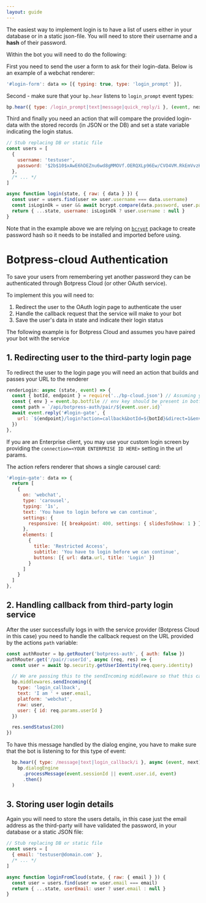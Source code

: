 ```yaml
---
layout: guide
---
```


The easiest way to implement login is to have a list of users either in your database or in a static json-file. You will need to store their username and a **hash** of their password. 

Within the bot you will need to do the following:

First you need to send the user a form to ask for their login-data. Below is an example of a webchat renderer:

```js
'#login-form': data => [{ typing: true, type: 'login_prompt' }],
```

Second - make sure that your `bp.hear` listens to `login_prompt` event types:

```js
bp.hear({ type: /login_prompt|text|message|quick_reply/i }, (event, next) => { /* ... */ })
```

Third and finally you need an action that will compare the provided login-data with the stored records (in JSON or the DB) and set a state variable indicating the login status.

```js
// Stub replacing DB or static file
const users = [
  {
    username: 'testuser',
    password: '$2b$10$xAwE6hDEZnu6wd8gMMOVf.OERQXLp96Ew/CVO4VM.RkEmVvzKdpya' // Hashed 'myPlaintextPassword'
  },
  /* ... */
]

async function login(state, { raw: { data } }) {
  const user = users.find(user => user.username === data.username)
  const isLoginOk = user && await bcrypt.compare(data.password, user.password)
  return { ...state, username: isLoginOk ? user.username : null }
}
```

Note that in the example above we are relying on [`bcrypt`](https://www.npmjs.com/package/bcrypt) package to create password hash so it needs to be installed and imported before using.

# Botpress-cloud Authentication

To save your users from remembering yet another password they can be authenticated through Botpress Cloud (or other OAuth service). 

To implement this you will need to:

1. Redirect the user to the OAuth login page to authenticate the user
2. Handle the callback request that the service will make to your bot
3. Save the user's data in state and indicate their login status

The following example is for Botpress Cloud and assumes you have paired your bot with the service 

<!--Link here to the botpress cloud docs for setup-->

## 1. Redirecting user to the third-party login page

To redirect the user to the login page you will need an action that builds and passes your URL to the renderer

```js
renderLogin: async (state, event) => {
  const { botId, endpoint } = require('../bp-cloud.json') // Assuming you have paired your bot with Botpress Cloud
  const { env } = event.bp.botfile // env key should be present in botfile
  const path = `/api/botpress-auth/pair/${event.user.id}`
  await event.reply('#login-gate', {
    url: `${endpoint}/login?action=callback&botId=${botId}&direct=1&env=${env}&callbackPath=${path}`
  })
},
```

If you are an Enterprise client, you may use your custom login screen by providing the `connection=<YOUR ENTERPRISE ID HERE>` setting in the url params.

The action refers renderer that shows a single carousel card:

```js
'#login-gate': data => {
  return [
    {
      on: 'webchat',
      type: 'carousel',
      typing: '1s',
      text: 'You have to login before we can continue',
      settings: {
        responsive: [{ breakpoint: 400, settings: { slidesToShow: 1 } }]
      },
      elements: [
        {
          title: 'Restricted Access',
          subtitle: 'You have to login before we can continue',
          buttons: [{ url: data.url, title: 'Login' }]
        }
      ]
    }
  ]
},
```

## 2. Handling callback from third-party login service

After the user successfully logs in with the service provider (Botpress Cloud in this case) you need to handle the callback request on the URL provided by the actions `path` variable:

```js
const authRouter = bp.getRouter('botpress-auth', { auth: false })
authRouter.get('/pair/:userId', async (req, res) => {
  const user = await bp.security.getUserIdentity(req.query.identity)

  // We are passing this to the sendIncoming middleware so that this can be processed as a message
  bp.middlewares.sendIncoming({
    type: 'login_callback',
    text: 'I am ' + user.email,
    platform: 'webchat',
    raw: user,
    user: { id: req.params.userId }
  })

  res.sendStatus(200)
})
```

To have this message handled by the dialog engine, you have to make sure that the bot is listening to for this type of event:

```js
  bp.hear({ type: /message|text|login_callback/i }, async (event, next) =>
    bp.dialogEngine
      .processMessage(event.sessionId || event.user.id, event)
      .then()
  )
```

## 3. Storing user login details

Again you will need to store the users details, in this case just the email address as the third-party will have validated the password, in your database or a static JSON file:

```js
// Stub replacing DB or static file
const users = [
  { email: 'testuser@domain.com' },
  /* ... */
]

async function loginFromCloud(state, { raw: { email } }) {
  const user = users.find(user => user.email === email)
  return { ...state, userEmail: user ? user.email : null }
}
```
